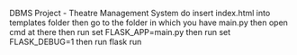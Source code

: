 DBMS Project - Theatre Management System
do insert index.html into templates folder then 
go to the folder in which you have main.py then 
open cmd at there then 
run set FLASK_APP=main.py then 
run set FLASK_DEBUG=1 then
run flask run

